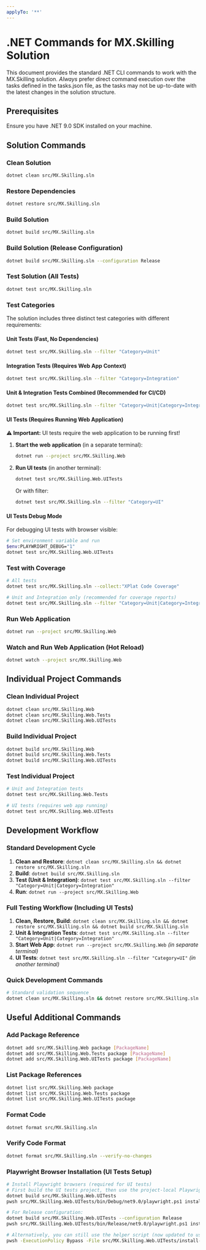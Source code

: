 ```yaml
---
applyTo: '**'
---
```


# .NET Commands for MX.Skilling Solution

This document provides the standard .NET CLI commands to work with the MX.Skilling solution. *Always* prefer direct command execution over the tasks defined in the tasks.json file, as the tasks may not be up-to-date with the latest changes in the solution structure.

## Prerequisites

Ensure you have .NET 9.0 SDK installed on your machine.

## Solution Commands

### Clean Solution
```bash
dotnet clean src/MX.Skilling.sln
```

### Restore Dependencies
```bash
dotnet restore src/MX.Skilling.sln
```

### Build Solution
```bash
dotnet build src/MX.Skilling.sln
```

### Build Solution (Release Configuration)
```bash
dotnet build src/MX.Skilling.sln --configuration Release
```

### Test Solution (All Tests)
```bash
dotnet test src/MX.Skilling.sln
```

### Test Categories

The solution includes three distinct test categories with different requirements:

#### Unit Tests (Fast, No Dependencies)
```bash
dotnet test src/MX.Skilling.sln --filter "Category=Unit"
```

#### Integration Tests (Requires Web App Context)
```bash
dotnet test src/MX.Skilling.sln --filter "Category=Integration"
```

#### Unit & Integration Tests Combined (Recommended for CI/CD)
```bash
dotnet test src/MX.Skilling.sln --filter "Category=Unit|Category=Integration"
```

#### UI Tests (Requires Running Web Application)
**⚠️ Important:** UI tests require the web application to be running first!

1. **Start the web application** (in a separate terminal):
   ```bash
   dotnet run --project src/MX.Skilling.Web
   ```

2. **Run UI tests** (in another terminal):
   ```bash
   dotnet test src/MX.Skilling.Web.UITests
   ```

   Or with filter:
   ```bash
   dotnet test src/MX.Skilling.sln --filter "Category=UI"
   ```

#### UI Tests Debug Mode
For debugging UI tests with browser visible:
```bash
# Set environment variable and run
$env:PLAYWRIGHT_DEBUG="1"
dotnet test src/MX.Skilling.Web.UITests
```

### Test with Coverage
```bash
# All tests
dotnet test src/MX.Skilling.sln --collect:"XPlat Code Coverage"

# Unit and Integration only (recommended for coverage reports)
dotnet test src/MX.Skilling.sln --filter "Category=Unit|Category=Integration" --collect:"XPlat Code Coverage"
```

### Run Web Application
```bash
dotnet run --project src/MX.Skilling.Web
```

### Watch and Run Web Application (Hot Reload)
```bash
dotnet watch --project src/MX.Skilling.Web
```

## Individual Project Commands

### Clean Individual Project
```bash
dotnet clean src/MX.Skilling.Web
dotnet clean src/MX.Skilling.Web.Tests
dotnet clean src/MX.Skilling.Web.UITests
```

### Build Individual Project
```bash
dotnet build src/MX.Skilling.Web
dotnet build src/MX.Skilling.Web.Tests
dotnet build src/MX.Skilling.Web.UITests
```

### Test Individual Project
```bash
# Unit and Integration tests
dotnet test src/MX.Skilling.Web.Tests

# UI tests (requires web app running)
dotnet test src/MX.Skilling.Web.UITests
```

## Development Workflow

### Standard Development Cycle
1. **Clean and Restore**: `dotnet clean src/MX.Skilling.sln && dotnet restore src/MX.Skilling.sln`
2. **Build**: `dotnet build src/MX.Skilling.sln`
3. **Test (Unit & Integration)**: `dotnet test src/MX.Skilling.sln --filter "Category=Unit|Category=Integration"`
4. **Run**: `dotnet run --project src/MX.Skilling.Web`

### Full Testing Workflow (Including UI Tests)
1. **Clean, Restore, Build**: `dotnet clean src/MX.Skilling.sln && dotnet restore src/MX.Skilling.sln && dotnet build src/MX.Skilling.sln`
2. **Unit & Integration Tests**: `dotnet test src/MX.Skilling.sln --filter "Category=Unit|Category=Integration"`
3. **Start Web App**: `dotnet run --project src/MX.Skilling.Web` *(in separate terminal)*
4. **UI Tests**: `dotnet test src/MX.Skilling.sln --filter "Category=UI"` *(in another terminal)*

### Quick Development Commands
```bash
# Standard validation sequence
dotnet clean src/MX.Skilling.sln && dotnet restore src/MX.Skilling.sln && dotnet build src/MX.Skilling.sln && dotnet test src/MX.Skilling.sln --filter "Category=Unit|Category=Integration" && dotnet format src/MX.Skilling.sln --verify-no-changes
```

## Useful Additional Commands

### Add Package Reference
```bash
dotnet add src/MX.Skilling.Web package [PackageName]
dotnet add src/MX.Skilling.Web.Tests package [PackageName]
dotnet add src/MX.Skilling.Web.UITests package [PackageName]
```

### List Package References
```bash
dotnet list src/MX.Skilling.Web package
dotnet list src/MX.Skilling.Web.Tests package
dotnet list src/MX.Skilling.Web.UITests package
```

### Format Code
```bash
dotnet format src/MX.Skilling.sln
```

### Verify Code Format
```bash
dotnet format src/MX.Skilling.sln --verify-no-changes
```

### Playwright Browser Installation (UI Tests Setup)
```bash
# Install Playwright browsers (required for UI tests)
# First build the UI tests project, then use the project-local Playwright installation
dotnet build src/MX.Skilling.Web.UITests
pwsh src/MX.Skilling.Web.UITests/bin/Debug/net9.0/playwright.ps1 install chromium firefox webkit

# For Release configuration:
dotnet build src/MX.Skilling.Web.UITests --configuration Release
pwsh src/MX.Skilling.Web.UITests/bin/Release/net9.0/playwright.ps1 install chromium firefox webkit

# Alternatively, you can still use the helper script (now updated to use modern approach):
pwsh -ExecutionPolicy Bypass -File src/MX.Skilling.Web.UITests/install-browsers.ps1
```
